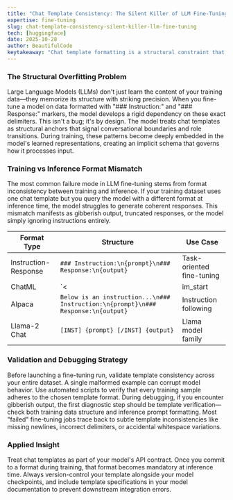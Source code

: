 ```yaml
---
title: "Chat Template Consistency: The Silent Killer of LLM Fine-Tuning Jobs"
expertise: fine-tuning
slug: chat-template-consistency-silent-killer-llm-fine-tuning
tech: [huggingface]
date: 2025-10-28
author: BeautifulCode
keytakeaway: "Chat template formatting is a structural constraint that models overfit on during fine-tuning, making format consistency between training and inference the most critical factor in preventing gibberish output and failed runs."
---
```


### The Structural Overfitting Problem

Large Language Models (LLMs) don't just learn the content of your training data—they memorize its structure with striking precision. When you fine-tune a model on data formatted with "### Instruction:" and "### Response:" markers, the model develops a rigid dependency on these exact delimiters. This isn't a bug; it's by design. The model treats chat templates as structural anchors that signal conversational boundaries and role transitions. During training, these patterns become deeply embedded in the model's learned representations, creating an implicit schema that governs how it processes input.

### Training vs Inference Format Mismatch

The most common failure mode in LLM fine-tuning stems from format inconsistency between training and inference. If your training dataset uses one chat template but you query the model with a different format at inference time, the model struggles to generate coherent responses. This mismatch manifests as gibberish output, truncated responses, or the model simply ignoring instructions entirely.

| Format Type | Structure | Use Case |
|-------------|-----------|----------|
| Instruction-Response | `### Instruction:\n{prompt}\n### Response:\n{output}` | Task-oriented fine-tuning |
| ChatML | `<|im_start|>user\n{prompt}<|im_end|>\n<|im_start|>assistant\n{output}<|im_end|>` | Multi-turn conversations |
| Alpaca | `Below is an instruction...\n### Instruction:\n{prompt}\n### Response:\n{output}` | Instruction following |
| Llama-2 Chat | `[INST] {prompt} [/INST] {output}` | Llama model family |

### Validation and Debugging Strategy

Before launching a fine-tuning run, validate template consistency across your entire dataset. A single malformed example can corrupt model behavior. Use automated scripts to verify that every training sample adheres to the chosen template format. During debugging, if you encounter gibberish output, the first diagnostic step should be template verification—check both training data structure and inference prompt formatting. Most "failed" fine-tuning jobs trace back to subtle template inconsistencies like missing newlines, incorrect delimiters, or accidental whitespace variations.

### Applied Insight

Treat chat templates as part of your model's API contract. Once you commit to a format during training, that format becomes mandatory at inference time. Always version-control your template alongside your model checkpoints, and include template specifications in your model documentation to prevent downstream integration errors.